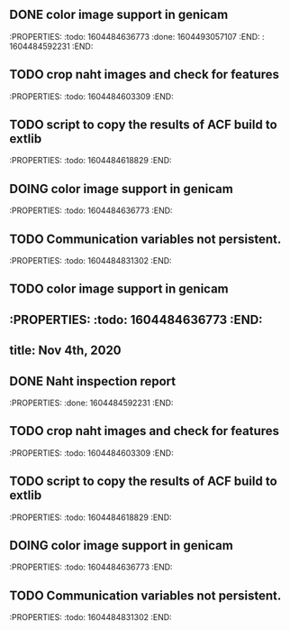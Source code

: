 ## DONE color image support in genicam
:PROPERTIES:
:todo: 1604484636773
:done: 1604493057107
:END:
: 1604484592231
:END:
## TODO crop naht images and check for features
:PROPERTIES:
:todo: 1604484603309
:END:
## TODO script to copy the results of ACF build to extlib
:PROPERTIES:
:todo: 1604484618829
:END:
## DOING color image support in genicam
:PROPERTIES:
:todo: 1604484636773
:END:
## TODO Communication variables not persistent.
:PROPERTIES:
:todo: 1604484831302
:END:
##
## TODO color image support in genicam
:PROPERTIES:
:todo: 1604484636773
:END:
---
title: Nov 4th, 2020
---

## DONE Naht inspection report
:PROPERTIES:
:done: 1604484592231
:END:
## TODO crop naht images and check for features
:PROPERTIES:
:todo: 1604484603309
:END:
## TODO script to copy the results of ACF build to extlib
:PROPERTIES:
:todo: 1604484618829
:END:
## DOING color image support in genicam
:PROPERTIES:
:todo: 1604484636773
:END:
## TODO Communication variables not persistent.
:PROPERTIES:
:todo: 1604484831302
:END:
##
